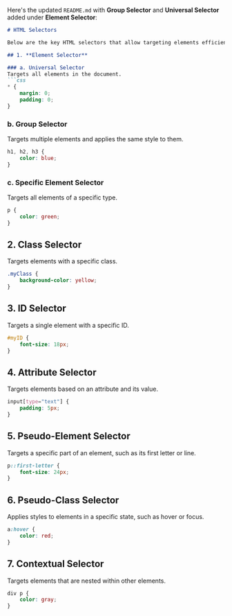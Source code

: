 Here's the updated `README.md` with **Group Selector** and **Universal Selector** added under **Element Selector**:

```markdown
# HTML Selectors

Below are the key HTML selectors that allow targeting elements efficiently in CSS:

## 1. **Element Selector**

### a. Universal Selector
Targets all elements in the document.
```css
* {
    margin: 0;
    padding: 0;
}
```

### b. Group Selector
Targets multiple elements and applies the same style to them.
```css
h1, h2, h3 {
    color: blue;
}
```

### c. Specific Element Selector
Targets all elements of a specific type.
```css
p {
    color: green;
}
```

## 2. **Class Selector**
Targets elements with a specific class.
```css
.myClass {
    background-color: yellow;
}
```

## 3. **ID Selector**
Targets a single element with a specific ID.
```css
#myID {
    font-size: 18px;
}
```

## 4. **Attribute Selector**
Targets elements based on an attribute and its value.
```css
input[type="text"] {
    padding: 5px;
}
```

## 5. **Pseudo-Element Selector**
Targets a specific part of an element, such as its first letter or line.
```css
p::first-letter {
    font-size: 24px;
}
```

## 6. **Pseudo-Class Selector**
Applies styles to elements in a specific state, such as hover or focus.
```css
a:hover {
    color: red;
}
```

## 7. **Contextual Selector**
Targets elements that are nested within other elements.
```css
div p {
    color: gray;
}
```
